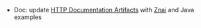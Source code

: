 * Doc: update [HTTP Documentation Artifacts](HTTP/documentation-artifacts) with [Znai](https://github.com/testingisdocumenting/znai) and Java examples
